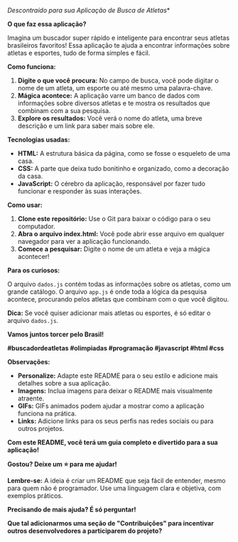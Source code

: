  *Descontraído para sua Aplicação de Busca de Atletas**

 **O que faz essa aplicação?**

Imagina um buscador super rápido e inteligente para encontrar seus atletas brasileiros favoritos!  Essa aplicação te ajuda a encontrar informações sobre atletas e esportes, tudo de forma simples e fácil. 

**Como funciona:**

1. **Digite o que você procura:** No campo de busca, você pode digitar o nome de um atleta, um esporte ou até mesmo uma palavra-chave.
2. **Mágica acontece:** A aplicação varre um banco de dados com informações sobre diversos atletas e te mostra os resultados que combinam com a sua pesquisa.
3. **Explore os resultados:** Você verá o nome do atleta, uma breve descrição e um link para saber mais sobre ele.

 **Tecnologias usadas:**

* **HTML:** A estrutura básica da página, como se fosse o esqueleto de uma casa.
* **CSS:** A parte que deixa tudo bonitinho e organizado, como a decoração da casa.
* **JavaScript:** O cérebro da aplicação, responsável por fazer tudo funcionar e responder às suas interações.

 **Como usar:**

1. **Clone este repositório:** Use o Git para baixar o código para o seu computador.
2. **Abra o arquivo index.html:** Você pode abrir esse arquivo em qualquer navegador para ver a aplicação funcionando.
3. **Comece a pesquisar:** Digite o nome de um atleta e veja a mágica acontecer!

 **Para os curiosos:**

O arquivo `dados.js` contém todas as informações sobre os atletas, como um grande catálogo. O arquivo `app.js` é onde toda a lógica da pesquisa acontece, procurando pelos atletas que combinam com o que você digitou.

**Dica:** Se você quiser adicionar mais atletas ou esportes, é só editar o arquivo `dados.js`.

**Vamos juntos torcer pelo Brasil!**

**#buscadordeatletas #olimpiadas #programação #javascript #html #css**

**Observações:**

* **Personalize:** Adapte este README para o seu estilo e adicione mais detalhes sobre a sua aplicação.
* **Imagens:** Inclua imagens para deixar o README mais visualmente atraente.
* **GIFs:** GIFs animados podem ajudar a mostrar como a aplicação funciona na prática.
* **Links:** Adicione links para os seus perfis nas redes sociais ou para outros projetos.

**Com este README, você terá um guia completo e divertido para a sua aplicação!** 

**Gostou? Deixe um ⭐ para me ajudar!**

**Lembre-se:** A ideia é criar um README que seja fácil de entender, mesmo para quem não é programador. Use uma linguagem clara e objetiva, com exemplos práticos.

**Precisando de mais ajuda? É só perguntar!**

**Que tal adicionarmos uma seção de "Contribuições" para incentivar outros desenvolvedores a participarem do projeto?** 
